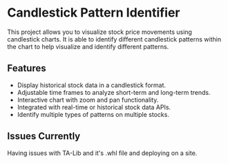 # Candlestick Pattern Identifier 

This project allows you to visualize stock price movements using candlestick charts. It is able to identify different candlestick patterns within the chart to help visualize and identify different patterns. 

## Features
- Display historical stock data in a candlestick format.
- Adjustable time frames to analyze short-term and long-term trends.
- Interactive chart with zoom and pan functionality.
- Integrated with real-time or historical stock data APIs.
- Identify multiple types of patterns on multiple stocks. 

## Issues Currently

Having issues with TA-Lib and it's .whl file and deploying on a site. 





